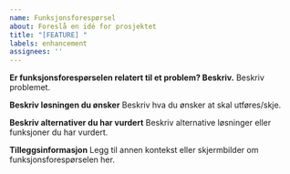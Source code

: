 ```yaml
---
name: Funksjonsforespørsel
about: Foreslå en idé for prosjektet
title: "[FEATURE] "
labels: enhancement
assignees: ''
---
```


**Er funksjonsforespørselen relatert til et problem? Beskriv.**
Beskriv problemet.

**Beskriv løsningen du ønsker**
Beskriv hva du ønsker at skal utføres/skje.

**Beskriv alternativer du har vurdert**
Beskriv alternative løsninger eller funksjoner du har vurdert.

**Tilleggsinformasjon**
Legg til annen kontekst eller skjermbilder om funksjonsforespørselen her.
